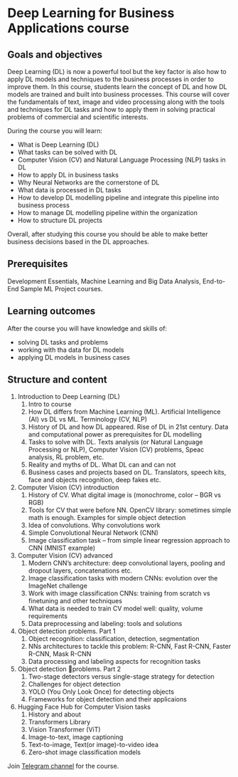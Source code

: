 # Deep Learning for Business Applications course
## Goals and objectives

Deep Learning (DL) is now a powerful tool but the key factor is also how to apply DL models and techniques to the business processes in order to improve them. In this course, students learn the concept of DL and how DL models are trained and built into business processes. This course will cover the fundamentals of text, image and video processing along with the tools and techniques for DL tasks and how to apply them in solving practical problems of commercial and scientific interests.

During the course you will learn:
-	What is Deep Learning (DL)
-	What tasks can be solved with DL
-	Computer Vision (CV) and Natural Language Processing (NLP) tasks in DL
-	How to apply DL in business tasks
-	Why Neural Networks are the cornerstone of DL
-	What data is processed in DL tasks
-	How to develop DL modelling pipeline and integrate this pipeline into business process
-	How to manage DL modelling pipeline within the organization
-	How to structure DL projects

Overall, after studying this course you should be able to make better business decisions based in the DL approaches.

## Prerequisites 

Development Essentials, Machine Learning and Big Data Analysis, End-to-End Sample ML Project courses.

## Learning outcomes

After the course you will have knowledge and skills of: 
-	solving DL tasks and problems
-	working with tha data for DL models
-	applying DL models in business cases

## Structure and content

1. Introduction to Deep Learning (DL)
    1. Intro to course
    2. How DL differs from Machine Learning (ML). Artificial Intelligence (AI) vs DL vs ML. Terminology (CV, NLP)
    3. History of DL and how DL appeared. Rise of DL in 21st century. Data and computational power as prerequisites for DL modelling
    4. Tasks to solve with DL. Texts analysis (or Natural Language Processing or NLP), Computer Vision (CV) problems, Speac analysis, RL problem, etc.
    5. Reality and myths of DL. What DL can and can not
    6. Business cases and projects based on DL. Translators, speech kits, face and objects recognition, deep fakes etc.
2. Computer Vision (CV) introduction
   1. History of CV. What digital image is (monochrome, color – BGR vs RGB)
   2. Tools for CV that were before NN. OpenCV library: sometimes simple math is enough. Examples for simple object detection
   3. Idea of convolutions. Why convolutions work
   4. Simple Convolutional Neural Network (CNN)
   5. Image classification task – from simple linear regression approach to CNN (MNIST example)
3. Computer Vision (CV) advanced
   1. Modern CNN’s architecture: deep convolutional layers, pooling and dropout layers, concatenations etc.
   2. Image classification tasks with modern CNNs: evolution over the ImageNet challenge
   3. Work with image classification CNNs: training from scratch vs finetuning and other techniques
   4. What data is needed to train CV model well: quality, volume requirements
   5. Data preprocessing and labeling: tools and solutions
4. Object detection problems. Part 1
   1. Object recognition: classification, detection, segmentation
   2. NNs architectures to tackle this problem: R-CNN, Fast R-CNN, Faster R-CNN, Mask R-CNN
   3. Data processing and labeling aspects for recognition tasks
5. Object detection problems. Part 2
   1. Two-stage detectors versus single-stage strategy for detection
   2. Challenges for object detection
   3. YOLO (You Only Look Once) for detecting objects
   4. Frameworks for object detection and their applicaions
6. Hugging Face Hub for Computer Vision tasks
   1. History and about
   2. Transformers Library
   3. Vision Transformer (ViT)
   4. Image-to-text, image captioning
   5. Text-to-image, Text(or image)-to-video idea
   6. Zero-shot image classification models


Join [Telegram channel](https://t.me/+9IWc1JocKT40MTJi) for the course.
